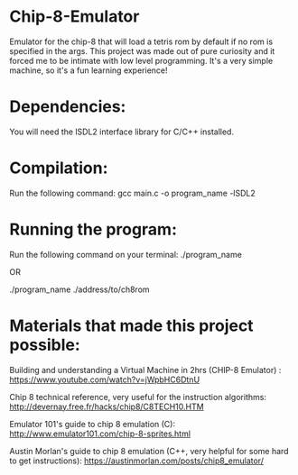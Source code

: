 # Chip-8-Emulator

Emulator for the chip-8 that will load a tetris rom by default if no rom is specified in the args. This project was made out of pure curiosity and it forced me to be intimate with low level programming. It's a very simple machine, so it's a fun learning experience!

# Dependencies:

You will need the lSDL2 interface library for C/C++ installed.

# Compilation:

Run the following command:
gcc main.c -o program_name -lSDL2

# Running the program:

Run the following command on your terminal:
./program_name

OR


./program_name ./address/to/ch8rom

# Materials that made this project possible:

Building and understanding a Virtual Machine in 2hrs (CHIP-8 Emulator) : https://www.youtube.com/watch?v=jWpbHC6DtnU

Chip 8 technical reference, very useful for the instruction algorithms: http://devernay.free.fr/hacks/chip8/C8TECH10.HTM

Emulator 101's guide to chip 8 emulation (C): http://www.emulator101.com/chip-8-sprites.html

Austin Morlan's guide to chip 8 emulation (C++, very helpful for some hard to get instructions): https://austinmorlan.com/posts/chip8_emulator/
